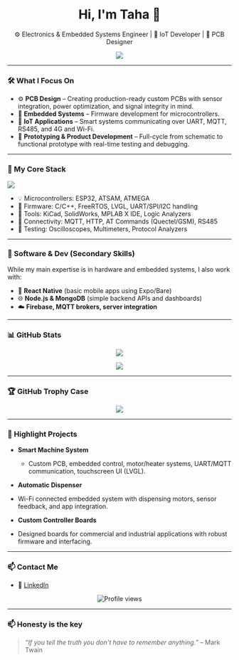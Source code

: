 <h1 align="center">Hi, I'm Taha 👋</h1>

<p align="center">
  ⚙️ Electronics & Embedded Systems Engineer | 🔌 IoT Developer | 🔧 PCB Designer
</p>

<p align="center">
  <img src="https://readme-typing-svg.demolab.com?font=Fira+Code&pause=1500&center=true&vCenter=true&width=600&lines=Designing+real-world+PCBs;Building+IoT+systems+that+connect;Creating+firmware+for+embedded+devices" />
</p>

---

### 🛠️ What I Focus On

- ⚙️ **PCB Design** – Creating production-ready custom PCBs with sensor integration, power optimization, and signal integrity in mind.
- 🔌 **Embedded Systems** – Firmware development for microcontrollers.
- 📡 **IoT Applications** – Smart systems communicating over UART, MQTT, RS485, and 4G and Wi-Fi.
- 🧪 **Prototyping & Product Development** – Full-cycle from schematic to functional prototype with real-time testing and debugging.

---

### 🧰 My Core Stack

<p align="left">
  <img src="https://skillicons.dev/icons?i=arduino,cpp,raspberrypi,linux,git,vscode&theme=dark" />
</p>

- 💡 Microcontrollers: ESP32, ATSAM, ATMEGA
- 🧠 Firmware: C/C++, FreeRTOS, LVGL, UART/SPI/I2C handling
- 📐 Tools: KiCad, SolidWorks, MPLAB X IDE, Logic Analyzers
- 📶 Connectivity: MQTT, HTTP, AT Commands (Quectel/GSM), RS485
- 🧪 Testing: Oscilloscopes, Multimeters, Protocol Analyzers

---

### 📱 Software & Dev (Secondary Skills)

While my main expertise is in hardware and embedded systems, I also work with:

- 📱 **React Native** (basic mobile apps using Expo/Bare)
- 🌐 **Node.js & MongoDB** (simple backend APIs and dashboards)
- ☁️ **Firebase, MQTT brokers, server integration**

---

### 📊 GitHub Stats

<p align="center">
  <img src="https://github-readme-stats.vercel.app/api?username=thb98&show_icons=true&theme=tokyonight" />
</p>

<p align="center">
  <img src="https://github-readme-stats.vercel.app/api/top-langs/?username=thb98&layout=compact&theme=tokyonight" />
</p>

---

### 🏆 GitHub Trophy Case

<p align="center">
  <img src="https://github-profile-trophy.vercel.app/?username=thb98&theme=onedark&column=7" />
</p>

---

### 🧠 Highlight Projects

- **Smart Machine System**
  - Custom PCB, embedded control, motor/heater systems, UART/MQTT communication, touchscreen UI (LVGL).
  
-  **Automatic Dispenser**
  - Wi-Fi connected embedded system with dispensing motors, sensor feedback, and app integration.

-  **Custom Controller Boards**
  - Designed boards for commercial and industrial applications with robust firmware and interfacing.

---

### 📫 Contact Me

- 💼 [LinkedIn](https://linkedin.com/in/tahabayindir)

<p align="center">
  <img src="https://komarev.com/ghpvc/?username=thb98&style=flat-square&color=blue" alt="Profile views" />
</p>

---

### 📫 Honesty is the key

> _“If you tell the truth you don't have to remember anything.”_ – Mark Twain
